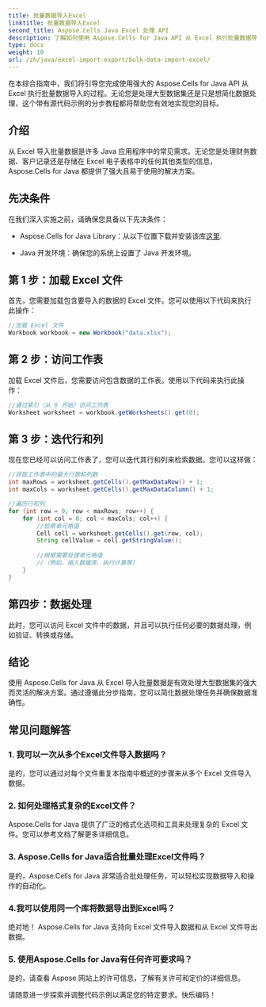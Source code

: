 ```yaml
---
title: 批量数据导入Excel
linktitle: 批量数据导入Excel
second_title: Aspose.Cells Java Excel 处理 API
description: 了解如何使用 Aspose.Cells for Java API 从 Excel 执行批量数据导入。通过此分步指南简化您的数据处理。
type: docs
weight: 10
url: /zh/java/excel-import-export/bulk-data-import-excel/
---
```


在本综合指南中，我们将引导您完成使用强大的 Aspose.Cells for Java API 从 Excel 执行批量数据导入的过程。无论您是处理大型数据集还是只是想简化数据处理，这个带有源代码示例的分步教程都将帮助您有效地实现您的目标。

## 介绍

从 Excel 导入批量数据是许多 Java 应用程序中的常见需求。无论您是处理财务数据、客户记录还是存储在 Excel 电子表格中的任何其他类型的信息，Aspose.Cells for Java 都提供了强大且易于使用的解决方案。

## 先决条件

在我们深入实施之前，请确保您具备以下先决条件：

-  Aspose.Cells for Java Library：从以下位置下载并安装该库[这里](https://releases.aspose.com/cells/java/).

- Java 开发环境：确保您的系统上设置了 Java 开发环境。

## 第 1 步：加载 Excel 文件

首先，您需要加载包含要导入的数据的 Excel 文件。您可以使用以下代码来执行此操作：

```java
//加载 Excel 文件
Workbook workbook = new Workbook("data.xlsx");
```

## 第 2 步：访问工作表

加载 Excel 文件后，您需要访问包含数据的工作表。使用以下代码来执行此操作：

```java
//通过索引（从 0 开始）访问工作表
Worksheet worksheet = workbook.getWorksheets().get(0);
```

## 第 3 步：迭代行和列

现在您已经可以访问工作表了，您可以迭代其行和列来检索数据。您可以这样做：

```java
//获取工作表中的最大行数和列数
int maxRows = worksheet.getCells().getMaxDataRow() + 1;
int maxCols = worksheet.getCells().getMaxDataColumn() + 1;

//遍历行和列
for (int row = 0; row < maxRows; row++) {
    for (int col = 0; col < maxCols; col++) {
        //检索单元格值
        Cell cell = worksheet.getCells().get(row, col);
        String cellValue = cell.getStringValue();
        
        //根据需要处理单元格值
        //（例如，插入数据库、执行计算等）
    }
}
```

## 第四步：数据处理

此时，您可以访问 Excel 文件中的数据，并且可以执行任何必要的数据处理，例如验证、转换或存储。

## 结论

使用 Aspose.Cells for Java 从 Excel 导入批量数据是有效处理大型数据集的强大而灵活的解决方案。通过遵循此分步指南，您可以简化数据处理任务并确保数据准确性。

## 常见问题解答

### 1. 我可以一次从多个Excel文件导入数据吗？

是的，您可以通过对每个文件重复本指南中概述的步骤来从多个 Excel 文件导入数据。

### 2. 如何处理格式复杂的Excel文件？

Aspose.Cells for Java 提供了广泛的格式化选项和工具来处理复杂的 Excel 文件。您可以参考文档了解更多详细信息。

### 3. Aspose.Cells for Java适合批量处理Excel文件吗？

是的，Aspose.Cells for Java 非常适合批处理任务，可以轻松实现数据导入和操作的自动化。

### 4.我可以使用同一个库将数据导出到Excel吗？

绝对地！ Aspose.Cells for Java 支持向 Excel 文件导入数据和从 Excel 文件导出数据。

### 5. 使用Aspose.Cells for Java有任何许可要求吗？

是的，请查看 Aspose 网站上的许可信息，了解有关许可和定价的详细信息。

请随意进一步探索并调整代码示例以满足您的特定要求。快乐编码！
